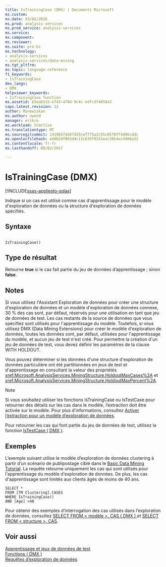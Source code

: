 ```yaml
---
title: IsTrainingCase (DMX) | Documents Microsoft
ms.custom: 
ms.date: 03/02/2016
ms.prod: analysis-services
ms.prod_service: analysis-services
ms.service: 
ms.component: 
ms.reviewer: 
ms.suite: pro-bi
ms.technology:
- analysis-services
- analysis-services/data-mining
ms.tgt_pltfrm: 
ms.topic: language-reference
f1_keywords:
- IsTrainingCase
dev_langs:
- DMX
helpviewer_keywords:
- IsTrainingCase function
ms.assetid: 63eab315-e743-470d-9c4c-edfc3f4058a3
caps.latest.revision: 12
author: Minewiskan
ms.author: owend
manager: erikre
ms.workload: Inactive
ms.translationtype: MT
ms.sourcegitcommit: 1419847dd47435cef775a2c55c0578ff4406cddc
ms.openlocfilehash: ed062df083d4c11c635f9241eac38b4ec4406a32
ms.contentlocale: fr-fr
ms.lasthandoff: 08/02/2017

---
```

# <a name="istrainingcase-dmx"></a>IsTrainingCase (DMX)
[!INCLUDE[ssas-appliesto-sqlas](../includes/ssas-appliesto-sqlas.md)]

  Indique si un cas est utilisé comme cas d'apprentissage pour le modèle d'exploration de données ou la structure d'exploration de données spécifiés.  
  
## <a name="syntax"></a>Syntaxe  
  
```  
  
IsTrainingCase()  
```  
  
## <a name="result-type"></a>Type de résultat  
 Retourne **true** si le cas fait partie du jeu de données d’apprentissage ; sinon **false**.  
  
## <a name="remarks"></a>Notes  
 Si vous utilisez l'Assistant Exploration de données pour créer une structure d'exploration de données et un modèle d'exploration de données connexe, 30 % des cas sont, par défaut, réservés pour une utilisation en tant que jeu de données de test. Les cas restants de la source de données que vous spécifiez sont utilisés pour l'apprentissage du modèle. Toutefois, si vous utilisez DMX (Data Mining Extensions) pour créer le modèle d'exploration de données, toutes les données sont, par défaut, utilisées pour l'apprentissage du modèle, et aucun jeu de test n'est créé. Pour permettre la création d'un jeu de données de test, vous devez définir les paramètres de la clause WITH HOLDOUT.  
  
 Vous pouvez déterminer si les données d'une structure d'exploration de données particulière ont été partitionnées en jeux de test et d'apprentissage en consultant la valeur des propriétés <xref:Microsoft.AnalysisServices.MiningStructure.HoldoutMaxCases%2A> et <xref:Microsoft.AnalysisServices.MiningStructure.HoldoutMaxPercent%2A>.  
  
> [!NOTE]  
>  Si vous souhaitez utiliser les fonctions IsTrainingCase ou IsTestCase pour retourner des détails sur les cas dans le modèle, l’extraction doit être activée sur le modèle. Pour plus d’informations, consultez [Activer l’extraction pour un modèle d’exploration de données](../analysis-services/data-mining/enable-drillthrough-for-a-mining-model.md).  
  
 Pour retourner les cas qui font partie du jeu de données de test, utilisez la fonction [IsTestCase &#40; DMX &#41;](../dmx/istestcase-dmx.md).  
  
## <a name="examples"></a>Exemples  
 L’exemple suivant utilise le modèle d’exploration de données clustering à partir d’un scénario de publipostage ciblé dans le [Basic Data Mining Tutorial](http://msdn.microsoft.com/library/6602edb6-d160-43fb-83c8-9df5dddfeb9c). La requête retourne uniquement les cas qui sont utilisés pour l'apprentissage du modèle d'exploration de données. De plus, les cas d'apprentissage sont limités aux clients âgés de moins de 40 ans.  
  
```  
SELECT *  
FROM [TM Clustering].CASES  
WHERE IsTrainingCase()  
AND [Age] <40  
```  
  
 Pour obtenir des exemples d’interrogation des cas utilisés dans l’exploration de données, consultez [SELECT FROM &#60; modèle &#62;. CAS &#40; DMX &#41; ](../dmx/select-from-model-cases-dmx.md) et [SELECT FROM &#60; structure &#62;. CAS](../dmx/select-from-structure-cases.md).  
  
## <a name="see-also"></a>Voir aussi  
 [Apprentissage et jeux de données de test](../analysis-services/data-mining/training-and-testing-data-sets.md)   
 [Fonctions &#40; DMX &#41;](../dmx/functions-dmx.md)   
 [Requêtes d’exploration de données](../analysis-services/data-mining/data-mining-queries.md)  
  
  

